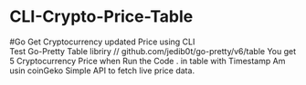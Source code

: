 # CLI-Crypto-Price-Table
#Go 
Get Cryptocurrency updated Price using CLI    
Test Go-Pretty Table libriry  // github.com/jedib0t/go-pretty/v6/table
You get 5 Cryptocurrency Price when Run the Code . in table with Timestamp
Am usin coinGeko Simple API to fetch live price data.
